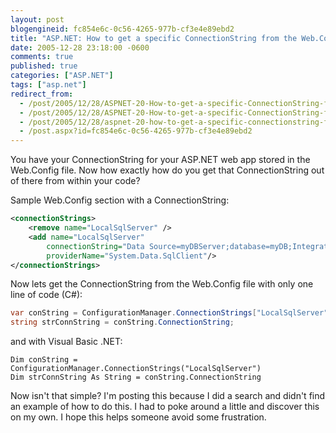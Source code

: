 ```yaml
---
layout: post
blogengineid: fc854e6c-0c56-4265-977b-cf3e4e89ebd2
title: "ASP.NET: How to get a specific ConnectionString from the Web.Config by name"
date: 2005-12-28 23:18:00 -0600
comments: true
published: true
categories: ["ASP.NET"]
tags: ["asp.net"]
redirect_from: 
  - /post/2005/12/28/ASPNET-20-How-to-get-a-specific-ConnectionString-from-the-WebConfig-by-name.aspx
  - /post/2005/12/28/ASPNET-20-How-to-get-a-specific-ConnectionString-from-the-WebConfig-by-name
  - /post/2005/12/28/aspnet-20-how-to-get-a-specific-connectionstring-from-the-webconfig-by-name
  - /post.aspx?id=fc854e6c-0c56-4265-977b-cf3e4e89ebd2
---
```


You have your ConnectionString for your ASP.NET web app stored in the Web.Config file. Now how exactly how do you get that ConnectionString out of there from within your code?

Sample Web.Config section with a ConnectionString:

```xml
<connectionStrings>
    <remove name="LocalSqlServer" />
    <add name="LocalSqlServer"
        connectionString="Data Source=myDBServer;database=myDB;Integrated Security=True;"
        providerName="System.Data.SqlClient"/>
</connectionStrings>
```

Now lets get the ConnectionString from the Web.Config file with only one line of code (C#):

```csharp
var conString = ConfigurationManager.ConnectionStrings["LocalSqlServer"];
string strConnString = conString.ConnectionString;
```

and with Visual Basic .NET:

```VB
Dim conString = ConfigurationManager.ConnectionStrings("LocalSqlServer")
Dim strConnString As String = conString.ConnectionString
```

Now isn't that simple? I'm posting this because I did a search and didn't find an example of how to do this. I had to poke around a little and discover this on my own. I hope this helps someone avoid some frustration.
